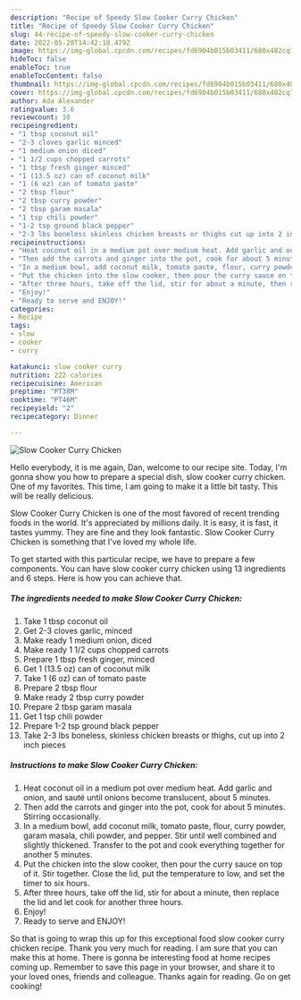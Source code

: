 ```yaml
---
description: "Recipe of Speedy Slow Cooker Curry Chicken"
title: "Recipe of Speedy Slow Cooker Curry Chicken"
slug: 44-recipe-of-speedy-slow-cooker-curry-chicken
date: 2022-05-20T14:42:18.479Z
image: https://img-global.cpcdn.com/recipes/fd6904b015b03411/680x482cq70/slow-cooker-curry-chicken-recipe-main-photo.jpg
hideToc: false
enableToc: true
enableTocContent: false
thumbnail: https://img-global.cpcdn.com/recipes/fd6904b015b03411/680x482cq70/slow-cooker-curry-chicken-recipe-main-photo.jpg
cover: https://img-global.cpcdn.com/recipes/fd6904b015b03411/680x482cq70/slow-cooker-curry-chicken-recipe-main-photo.jpg
author: Ada Alexander
ratingvalue: 3.6
reviewcount: 10
recipeingredient:
- "1 tbsp coconut oil"
- "2-3 cloves garlic minced"
- "1 medium onion diced"
- "1 1/2 cups chopped carrots"
- "1 tbsp fresh ginger minced"
- "1 (13.5 oz) can of coconut milk"
- "1 (6 oz) can of tomato paste"
- "2 tbsp flour"
- "2 tbsp curry powder"
- "2 tbsp garam masala"
- "1 tsp chili powder"
- "1-2 tsp ground black pepper"
- "2-3 lbs boneless skinless chicken breasts or thighs cut up into 2 inch pieces"
recipeinstructions:
- "Heat coconut oil in a medium pot over medium heat. Add garlic and onion, and sauté until onions become translucent, about 5 minutes."
- "Then add the carrots and ginger into the pot, cook for about 5 minutes. Stirring occasionally."
- "In a medium bowl, add coconut milk, tomato paste, flour, curry powder, garam masala, chili powder, and pepper. Stir until well combined and slightly thickened. Transfer to the pot and cook everything together for another 5 minutes."
- "Put the chicken into the slow cooker, then pour the curry sauce on top of it. Stir together. Close the lid, put the temperature to low, and set the timer to six hours."
- "After three hours, take off the lid, stir for about a minute, then replace the lid and let cook for another three hours."
- "Enjoy!"
- "Ready to serve and ENJOY!"
categories:
- Recipe
tags:
- slow
- cooker
- curry

katakunci: slow cooker curry 
nutrition: 222 calories
recipecuisine: American
preptime: "PT38M"
cooktime: "PT46M"
recipeyield: "2"
recipecategory: Dinner

---
```



![Slow Cooker Curry Chicken](https://img-global.cpcdn.com/recipes/fd6904b015b03411/680x482cq70/slow-cooker-curry-chicken-recipe-main-photo.jpg)

Hello everybody, it is me again, Dan, welcome to our recipe site. Today, I'm gonna show you how to prepare a special dish, slow cooker curry chicken. One of my favorites. This time, I am going to make it a little bit tasty. This will be really delicious.



Slow Cooker Curry Chicken is one of the most favored of recent trending foods in the world. It's appreciated by millions daily. It is easy, it is fast, it tastes yummy. They are fine and they look fantastic. Slow Cooker Curry Chicken is something that I've loved my whole life.


To get started with this particular recipe, we have to prepare a few components. You can have slow cooker curry chicken using 13 ingredients and 6 steps. Here is how you can achieve that.

<!--inarticleads1-->

##### The ingredients needed to make Slow Cooker Curry Chicken:

1. Take 1 tbsp coconut oil
1. Get 2-3 cloves garlic, minced
1. Make ready 1 medium onion, diced
1. Make ready 1 1/2 cups chopped carrots
1. Prepare 1 tbsp fresh ginger, minced
1. Get 1 (13.5 oz) can of coconut milk
1. Take 1 (6 oz) can of tomato paste
1. Prepare 2 tbsp flour
1. Make ready 2 tbsp curry powder
1. Prepare 2 tbsp garam masala
1. Get 1 tsp chili powder
1. Prepare 1-2 tsp ground black pepper
1. Take 2-3 lbs boneless, skinless chicken breasts or thighs, cut up into 2 inch pieces




<!--inarticleads2-->

##### Instructions to make Slow Cooker Curry Chicken:

1. Heat coconut oil in a medium pot over medium heat. Add garlic and onion, and sauté until onions become translucent, about 5 minutes.
1. Then add the carrots and ginger into the pot, cook for about 5 minutes. Stirring occasionally.
1. In a medium bowl, add coconut milk, tomato paste, flour, curry powder, garam masala, chili powder, and pepper. Stir until well combined and slightly thickened. Transfer to the pot and cook everything together for another 5 minutes.
1. Put the chicken into the slow cooker, then pour the curry sauce on top of it. Stir together. Close the lid, put the temperature to low, and set the timer to six hours.
1. After three hours, take off the lid, stir for about a minute, then replace the lid and let cook for another three hours.
1. Enjoy!
1. Ready to serve and ENJOY!



So that is going to wrap this up for this exceptional food slow cooker curry chicken recipe. Thank you very much for reading. I am sure that you can make this at home. There is gonna be interesting food at home recipes coming up. Remember to save this page in your browser, and share it to your loved ones, friends and colleague. Thanks again for reading. Go on get cooking!
